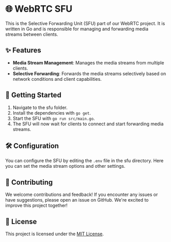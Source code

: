 # 🌐 WebRTC SFU

This is the Selective Forwarding Unit (SFU) part of our WebRTC project. It is written in Go and is responsible for managing and forwarding media streams between clients.

## ✨ Features

- **Media Stream Management**: Manages the media streams from multiple clients.
- **Selective Forwarding**: Forwards the media streams selectively based on network conditions and client capabilities.

## 🚀 Getting Started

1. Navigate to the sfu folder.
2. Install the dependencies with `go get`.
3. Start the SFU with `go run src/main.go`.
4. The SFU will now wait for clients to connect and start forwarding media streams.

## 🛠️ Configuration

You can configure the SFU by editing the `.env` file in the sfu directory. Here you can set the media stream options and other settings.

## 🤝 Contributing

We welcome contributions and feedback! If you encounter any issues or have suggestions, please open an issue on GitHub. We're excited to improve this project together!

## 📄 License

This project is licensed under the [MIT License](LICENSE).
